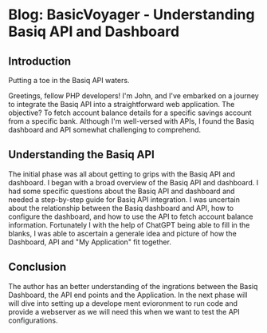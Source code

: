 # Blog: BasicVoyager - Understanding Basiq API and Dashboard

## Introduction

Putting a toe in the Basiq API waters.

Greetings, fellow PHP developers! I'm John, and I've embarked on a journey to integrate the Basiq API into a straightforward web application. The objective? To fetch account balance details for a specific savings account from a specific bank. Although I'm well-versed with APIs, I found the Basiq dashboard and API somewhat challenging to comprehend. 

## Understanding the Basiq API

The initial phase was all about getting to grips with the Basiq API and dashboard. I began with a broad overview of the Basiq API and dashboard. I had some specific questions about the Basiq API and dashboard and needed a step-by-step guide for Basiq API integration. I was uncertain about the relationship between the Basiq dashboard and API, how to configure the dashboard, and how to use the API to fetch account balance information. Fortunately I with the help of ChatGPT being able to fill in the blanks, I was able to ascertain a generale idea and picture of how the Dashboard, API and "My Application" fit together. 

## Conclusion

The author has an better understanding of the ingrations between the Basiq Dashboard, the API end points and the Application.
In the next phase will will dive into setting up a develope ment evioronment to run code and provide a webserver as we will need this when we want to test the API configurations.
